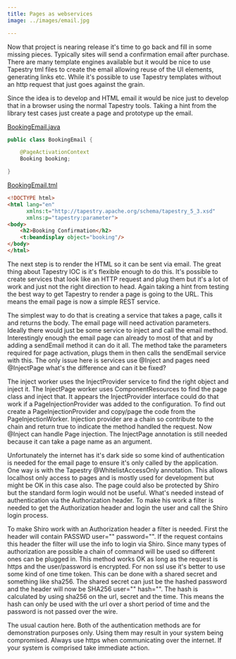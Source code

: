 ```yaml
---
title: Pages as webservices
image: ../images/email.jpg

---
```


Now that project is nearing release it's time to go back and fill in some missing pieces. Typically sites will send a confirmation email after purchase. There are many template engines available but it would be nice to use Tapestry tml files to create the email allowing reuse of the UI elements, generating links etc. While it's possible to use Tapestry templates without an http request that just goes against the grain.

Since the idea is to develop and HTML email it would be nice just to develop that in a browser using the normal Tapestry tools. Taking a hint from the library test cases just create a page and prototype up the email.

[BookingEmail.java](https://github.com/trsvax/HotelBooking/blob/master/src/main/java/com/trsvax/hotelbooking/pages/email/BookingEmail.java#L12)

```java
public class BookingEmail {

	@PageActivationContext
	Booking booking;

}
```

[BookingEmail.tml](https://github.com/trsvax/HotelBooking/blob/master/src/main/resources/com/trsvax/hotelbooking/pages/email/BookingEmail.tml#L1)

```html
<!DOCTYPE html>
<html lang="en"
      xmlns:t="http://tapestry.apache.org/schema/tapestry_5_3.xsd"
      xmlns:p="tapestry:parameter">
<body>
	<h2>Booking Confirmation</h2>
    <t:beandisplay object="booking"/>
</body>
</html>
```

The next step is to render the HTML so it can be sent via email. The great thing about Tapestry IOC is it's flexible enough to do this. It's possible to create services that look like an HTTP request and plug them but it's a lot of work and just not the right direction to head. Again taking a hint from testing the best way to get Tapestry to render a page is going to the URL. This means the email page is now a simple REST service.

The simplest way to do that is creating a service that takes a page, calls it and returns the body. The email page will need activation parameters. Ideally there would just be some service to inject and call the email method. Interestingly enough the email page can already to most of that and by adding a sendEmail method it can do it all. The method take the parameters required for page activation, plugs them in then calls the sendEmail service with this. The only issue here is services use @Inject and pages need @InjectPage what's the difference and can it be fixed?

The inject worker uses the InjectProvider service to find the right object and inject it. The InjectPage worker uses ComponentResources to find the page class and inject that. It appears the InjectProvider interface could do that work if a PageInjectionProvider was added to the configuration. To find out create a PageInjectionProvider and copy/page the code from the PageInjectionWorker. Injection provider are a chain so contribute to the chain and return true to indicate the method handled the request. Now @Inject can handle Page injection. The InjectPage annotation is still needed because it can take a page name as an argument.

Unfortunately the internet has it's dark side so some kind of authentication is needed for the email page to ensure it's only called by the application. One way is with the Tapestry @WhitelistAccessOnly annotation. This allows localhost only access to pages and is mostly used for development but might be OK in this case also. The page could also be protected by Shiro but the standard form login would not be useful. What's needed instead of authentication via the Authorization header. To make his work a filter is needed to get the Authorization header and login the user and call the Shiro login process.

To make Shiro work with an Authorization header a filter is needed. First the header will contain PASSWD user="" password="". If the request contains this header the filter will use the info to login via Shiro. Since many types of authorization are possible a chain of command will be used so different ones can be plugged in. This method works OK as long as the request is https and the user/password is encrypted. For non ssl use it's better to use some kind of one time token. This can be done with a shared secret and something like sha256. The shared secret can just be the hashed password and the header will now be SHA256 user="" hash="". The hash is calculated by using sha256 on the url, secret and the time. This means the hash can only be used with the url over a short period of time and the password is not passed over the wire.

The usual caution here. Both of the authentication methods are for demonstration purposes only. Using them may result in your system being compromised. Always use https when communicating over the internet. If your system is comprised take immediate action.
